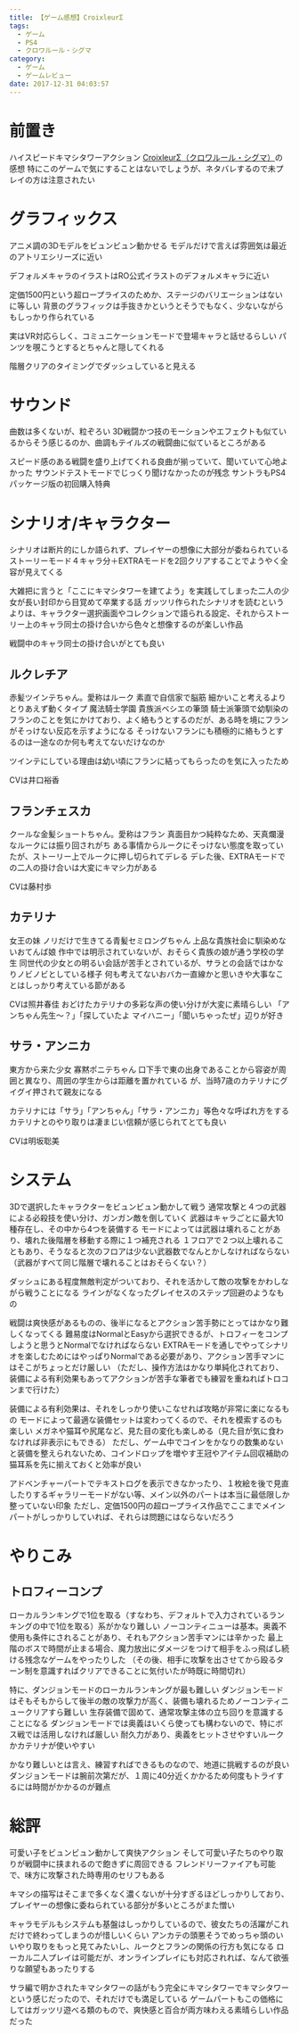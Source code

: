 ```yaml
---
title: 【ゲーム感想】CroixleurΣ
tags:
  - ゲーム
  - PS4
  - クロワルール・シグマ
category:
  - ゲーム
  - ゲームレビュー
date: 2017-12-31 04:03:57
---
```



# 前置き

ハイスピードキマシタワーアクション [CroixleurΣ（クロワルール・シグマ）](http://lost-identity.jp/souvenir/html/croixleurps4/html/top.html)の感想
特にこのゲームで気にすることはないでしょうが、ネタバレするので未プレイの方は注意されたい

<!-- more -->

# グラフィックス

アニメ調の3Dモデルをビュンビュン動かせる
モデルだけで言えば雰囲気は最近のアトリエシリーズに近い

デフォルメキャラのイラストはRO公式イラストのデフォルメキャラに近い

定価1500円という超ロープライスのためか、ステージのバリエーションはないに等しい
背景のグラフィックは手抜きかというとそうでもなく、少ないながらもしっかり作られている

実はVR対応らしく、コミュニケーションモードで登場キャラと話せるらしい
パンツを覗こうとするとちゃんと隠してくれる

階層クリアのタイミングでダッシュしていると見える

# サウンド

曲数は多くないが、粒ぞろい
3D戦闘かつ技のモーションやエフェクトも似ているからそう感じるのか、曲調もテイルズの戦闘曲に似ているところがある

スピード感のある戦闘を盛り上げてくれる良曲が揃っていて、聞いていて心地よかった
サウンドテストモードでじっくり聞けなかったのが残念
サントラもPS4パッケージ版の初回購入特典

# シナリオ/キャラクター

シナリオは断片的にしか語られず、プレイヤーの想像に大部分が委ねられている
ストーリーモード４キャラ分＋EXTRAモードを2回クリアすることでようやく全容が見えてくる

大雑把に言うと「ここにキマシタワーを建てよう」を実践してしまった二人の少女が長い封印から目覚めて卒業する話
ガッツリ作られたシナリオを読むというよりは、キャラクター選択画面やコレクションで語られる設定、それからストーリー上のキャラ同士の掛け合いから色々と想像するのが楽しい作品

戦闘中のキャラ同士の掛け合いがとても良い

## ルクレチア

赤髪ツインテちゃん。愛称はルーク
素直で自信家で脳筋
細かいこと考えるよりとりあえず動くタイプ
魔法騎士学園 貴族派ベシエの筆頭
騎士派筆頭で幼馴染のフランのことを気にかけており、よく絡もうとするのだが、ある時を境にフランがそっけない反応を示すようになる
そっけないフランにも積極的に絡もうとするのは一途なのか何も考えてないだけなのか

ツインテにしている理由は幼い頃にフランに結ってもらったのを気に入ったため

CVは井口裕香

## フランチェスカ

クールな金髪ショートちゃん。愛称はフラン
真面目かつ純粋なため、天真爛漫なルークには振り回されがち
ある事情からルークにそっけない態度を取っていたが、ストーリー上でルークに押し切られてデレる
デレた後、EXTRAモードでの二人の掛け合いは大変にキマシ力がある

CVは藤村歩

## カテリナ

女王の妹
ノリだけで生きてる青髪セミロングちゃん
上品な貴族社会に馴染めないおてんば娘
作中では明示されていないが、おそらく貴族の娘が通う学校の学生
同世代の少女との明るい会話が苦手とされているが、サラとの会話ではかなりノビノビとしている様子
何も考えてないおバカ一直線かと思いきや大事なことはしっかり考えている節がある

CVは照井春佳
おどけたカテリナの多彩な声の使い分けが大変に素晴らしい
「アンちゃん先生～？」「探していたよ マイハニー」「聞いちゃったぜ」辺りが好き

## サラ・アンニカ

東方から来た少女
寡黙ポニテちゃん
口下手で東の出身であることから容姿が周囲と異なり、周囲の学生からは距離を置かれている
が、当時7歳のカテリナにグイグイ押されて親友になる

カテリナには「サラ」「アンちゃん」「サラ・アンニカ」等色々な呼ばれ方をする
カテリナとのやり取りは凄まじい信頼が感じられてとても良い

CVは明坂聡美

# システム

3Dで選択したキャラクターをビュンビュン動かして戦う
通常攻撃と４つの武器による必殺技を使い分け、ガンガン敵を倒していく
武器はキャラごとに最大10種存在し、その中から4つを装備する
モードによっては武器は壊れることがあり、壊れた後階層を移動する際に１つ補充される
１フロアで２つ以上壊れることもあり、そうなると次のフロアは少ない武器数でなんとかしなければならない
（武器がすべて同じ階層で壊れることはおそらくない？）

ダッシュにある程度無敵判定がついており、それを活かして敵の攻撃をかわしながら戦うことになる
ラインがなくなったグレイセスのステップ回避のようなもの

戦闘は爽快感があるものの、後半になるとアクション苦手勢にとってはかなり難しくなってくる
難易度はNormalとEasyから選択できるが、トロフィーをコンプしようと思うとNormalでなければならない
EXTRAモードを通しでやってシナリオを楽しむためにはやっぱりNormalである必要があり、アクション苦手マンにはそこがちょっとだけ厳しい
（ただし、操作方法はかなり単純化されており、装備による有利効果もあってアクションが苦手な筆者でも練習を重ねればトロコンまで行けた）

装備による有利効果は、それをしっかり使いこなせれば攻略が非常に楽になるもの
モードによって最適な装備セットは変わってくるので、それを模索するのも楽しい
メガネや猫耳や尻尾など、見た目の変化も楽しめる（見た目が気に食わなければ非表示にもできる）
ただし、ゲーム中でコインをかなりの数集めないと装備を整えられないため、コインドロップを増やす王冠やアイテム回収補助の猫耳系を先に揃えておくと効率が良い

アドベンチャーパートでテキストログを表示できなかったり、１枚絵を後で見直したりするギャラリーモードがない等、メイン以外のパートは本当に最低限しか整っていない印象
ただし、定価1500円の超ロープライス作品でここまでメインパートがしっかりしていれば、それらは問題にはならないだろう

# やりこみ

## トロフィーコンプ

ローカルランキングで1位を取る（すなわち、デフォルトで入力されているランキングの中で1位を取る）系がかなり難しい
ノーコンティニューは基本。奥義不使用も条件にされることがあり、それもアクション苦手マンには辛かった
最上階のボスで時間が止まる場合、魔力放出にダメージをつけて相手をふっ飛ばし続ける残念なゲームをやったりした
（その後、相手に攻撃を出させてから殴るターン制を意識すればクリアできることに気付いたが時既に時間切れ）

特に、ダンジョンモードのローカルランキングが最も難しい
ダンジョンモードはそもそもからして後半の敵の攻撃力が高く、装備も壊れるためノーコンティニュークリアすら難しい
生存装備で固めて、通常攻撃主体の立ち回りを意識することになる
ダンジョンモードでは奥義はいくら使っても構わないので、特にボス戦では活用しなければ厳しい
耐久力があり、奥義をヒットさせやすいルークかカテリナが使いやすい

かなり難しいとは言え、練習すればできるものなので、地道に挑戦するのが良い
ダンジョンモードは腕前次第だが、１周に40分近くかかるため何度もトライするには時間がかかるのが難点

# 総評

可愛い子をビュンビュン動かして爽快アクション
そして可愛い子たちのやり取りが戦闘中に挟まれるので飽きずに周回できる
フレンドリーファイアも可能で、味方に攻撃された時専用のセリフもある

キマシの描写はそこまで多くなく濃くないが十分すぎるほどしっかりしており、プレイヤーの想像に委ねられている部分が多いところがまた憎い

キャラモデルもシステムも基盤はしっかりしているので、彼女たちの活躍がこれだけで終わってしまうのが惜しいくらい
アンカテの頭悪そうでめっちゃ頭のいいやり取りをもっと見てみたいし、ルークとフランの関係の行方も気になる
ローカル二人プレイは可能だが、オンラインプレイにも対応されれば、なんて欲張りな願望もあったりする

サラ編で明かされたキマシタワーの話がもう完全にキマシタワーでキマシタワーという感じだったので、それだけでも満足している
ゲームパートもこの価格にしてはガッツリ遊べる類のもので、爽快感と百合が両方味わえる素晴らしい作品だった

